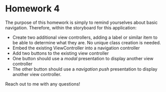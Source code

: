 # Homework 4

The purpose of this homework is simply to remind yourselves about basic navigation. Therefore, within the storyboard for this application:

* Create two additional view controllers, adding a label or similar item to be able to determine what they are. No unique class creation is needed.
* Embed the existing ViewController into a navigation controller
* Add two buttons to the existing view controller
* One button should use a *modal* presentation to display another view controller
* The other button should use a *navigation push* presentation to display another view controller.

Reach out to me with any questions!
